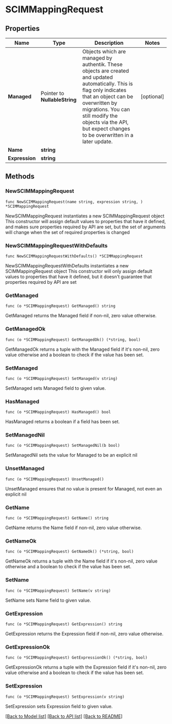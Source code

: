 # SCIMMappingRequest

## Properties

Name | Type | Description | Notes
------------ | ------------- | ------------- | -------------
**Managed** | Pointer to **NullableString** | Objects which are managed by authentik. These objects are created and updated automatically. This is flag only indicates that an object can be overwritten by migrations. You can still modify the objects via the API, but expect changes to be overwritten in a later update. | [optional] 
**Name** | **string** |  | 
**Expression** | **string** |  | 

## Methods

### NewSCIMMappingRequest

`func NewSCIMMappingRequest(name string, expression string, ) *SCIMMappingRequest`

NewSCIMMappingRequest instantiates a new SCIMMappingRequest object
This constructor will assign default values to properties that have it defined,
and makes sure properties required by API are set, but the set of arguments
will change when the set of required properties is changed

### NewSCIMMappingRequestWithDefaults

`func NewSCIMMappingRequestWithDefaults() *SCIMMappingRequest`

NewSCIMMappingRequestWithDefaults instantiates a new SCIMMappingRequest object
This constructor will only assign default values to properties that have it defined,
but it doesn't guarantee that properties required by API are set

### GetManaged

`func (o *SCIMMappingRequest) GetManaged() string`

GetManaged returns the Managed field if non-nil, zero value otherwise.

### GetManagedOk

`func (o *SCIMMappingRequest) GetManagedOk() (*string, bool)`

GetManagedOk returns a tuple with the Managed field if it's non-nil, zero value otherwise
and a boolean to check if the value has been set.

### SetManaged

`func (o *SCIMMappingRequest) SetManaged(v string)`

SetManaged sets Managed field to given value.

### HasManaged

`func (o *SCIMMappingRequest) HasManaged() bool`

HasManaged returns a boolean if a field has been set.

### SetManagedNil

`func (o *SCIMMappingRequest) SetManagedNil(b bool)`

 SetManagedNil sets the value for Managed to be an explicit nil

### UnsetManaged
`func (o *SCIMMappingRequest) UnsetManaged()`

UnsetManaged ensures that no value is present for Managed, not even an explicit nil
### GetName

`func (o *SCIMMappingRequest) GetName() string`

GetName returns the Name field if non-nil, zero value otherwise.

### GetNameOk

`func (o *SCIMMappingRequest) GetNameOk() (*string, bool)`

GetNameOk returns a tuple with the Name field if it's non-nil, zero value otherwise
and a boolean to check if the value has been set.

### SetName

`func (o *SCIMMappingRequest) SetName(v string)`

SetName sets Name field to given value.


### GetExpression

`func (o *SCIMMappingRequest) GetExpression() string`

GetExpression returns the Expression field if non-nil, zero value otherwise.

### GetExpressionOk

`func (o *SCIMMappingRequest) GetExpressionOk() (*string, bool)`

GetExpressionOk returns a tuple with the Expression field if it's non-nil, zero value otherwise
and a boolean to check if the value has been set.

### SetExpression

`func (o *SCIMMappingRequest) SetExpression(v string)`

SetExpression sets Expression field to given value.



[[Back to Model list]](../README.md#documentation-for-models) [[Back to API list]](../README.md#documentation-for-api-endpoints) [[Back to README]](../README.md)


